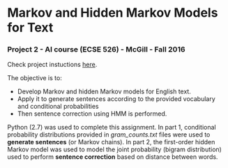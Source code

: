 # Markov and Hidden Markov Models for Text


### Project 2 - AI course (ECSE 526) - McGill - Fall 2016
Check project instuctions [here](http://www.cim.mcgill.ca/~jer/courses/ai/assignments/as2.html).

The objective is to:
- Develop Markov and hidden Markov models for English text.
- Apply it to generate sentences according to the provided vocabulary and conditional probabilities 
- Then sentence correction using HMM is performed. 

Python (2.7) was used to complete this assignment.
In part 1, conditional probability distributions provided in *gram_counts.txt* files were used to __generate sentences__ (or Markov chains).
In part 2, the first-order hidden Markov model was used to model the joint probability (bigram distribution) used to perform __sentence correction__ based on distance between words.
